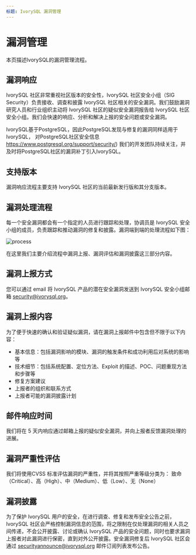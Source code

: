```yaml
---
标题: IvorySQL 漏洞管理
---
```


# 漏洞管理

本页描述IvorySQL的漏洞管理流程。


## 漏洞响应
IvorySQL 社区非常重视社区版本的安全性，IvorySQL 社区安全小组（SIG Security）负责接收、调查和披露 IvorySQL 社区相关的安全漏洞。我们鼓励漏洞研究人员和行业组织主动将 IvorySQL 社区的疑似安全漏洞报告给 IvorySQL 社区安全小组。我们会快速的响应、分析和解决上报的安全问题或安全漏洞。

IvorySQL基于PostgreSQL，因此PostgreSQL发现与修复的漏洞同样适用于IvorySQL，
对PostgreSQL社区安全信息 https://www.postgresql.org/support/security/) 我们的开发团队持续关注，并及时将PostgreSQL社区的漏洞补丁引入IvorySQL。

## 支持版本
漏洞响应流程主要支持 IvorySQL 社区的当前最新发行版和其分支版本。

## 漏洞处理流程
每一个安全漏洞都会有一个指定的人员进行跟踪和处理，协调员是 IvorySQL 安全小组的成员，负责跟踪和推动漏洞的修复和披露。漏洞端到端的处理流程如下图：

![process](/img/vulnerability-cn.jpg)

在这里我们主要介绍流程中漏洞上报、漏洞评估和漏洞披露这三部分内容。

## 漏洞上报方式
您可以通过 email 将 IvorySQL 产品的潜在安全漏洞发送到 IvorySQL 安全小组邮箱 security@ivorysql.org。

## 漏洞上报内容
为了便于快速的确认和验证疑似漏洞，请在漏洞上报邮件中包含但不限于以下内容：
- 基本信息：包括漏洞影响的模块、漏洞的触发条件和成功利用后对系统的影响等
- 技术细节：包括系统配置、定位方法、Exploit 的描述、POC、问题重现方法和步骤等
- 修复方案建议
- 上报者的组织和联系方式
- 上报者可能的漏洞披露计划

## 邮件响应时间
我们将在 5 天内响应通过邮箱上报的疑似安全漏洞，并向上报者反馈漏洞处理的进展。

## 漏洞严重性评估
我们将使用CVSS 标准评估漏洞的严重性，并将其按照严重等级分类为：
致命（Critical）、高（High）、中（Medium）、低（Low）、无（None）

## 漏洞披露
为了保护 IvorySQL 用户的安全，在进行调查、修复和发布安全公告之前，IvorySQL 社区会严格控制漏洞信息的范围，将之限制在仅处理漏洞的相关人员之间传递，不会公开披露、讨论或确认 IvorySQL 产品的安全问题，同时也要求漏洞上报者对此漏洞进行保密，直到对外公开披露。安全漏洞修复后 IvorySQL 社区会通过 securityannounce@ivorysql.org 邮件订阅列表发布公告。